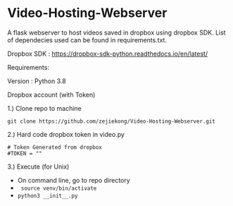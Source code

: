 # Video-Hosting-Webserver
A flask webserver to host videos saved in dropbox using dropbox SDK. List of dependecies used can be found in requirements.txt.

Dropbox SDK : https://dropbox-sdk-python.readthedocs.io/en/latest/

Requirements:

Version : Python 3.8

Dropbox account (with Token)

1.) Clone repo to machine

``` git clone https://github.com/zejiekong/Video-Hosting-Webserver.git ```

2.) Hard code dropbox token in video.py

```
# Token Generated from dropbox
#TOKEN = ""
```
3.) Execute (for Unix)
- On command line, go to repo directory
- ``` source venv/bin/activate```
- ``` python3 __init__.py ```
